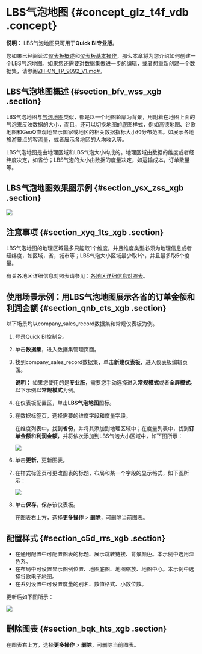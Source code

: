 # LBS气泡地图 {#concept_glz_t4f_vdb .concept}

**说明：** LBS气泡地图只可用于**Quick BI专业版**。

您如果已经阅读过[仪表板概述](cn.zh-CN/用户指南/仪表板制作/仪表板概述.md#)和[仪表板基本操作](cn.zh-CN/用户指南/仪表板制作/仪表板基本操作/仪表板基本操作概述.md#)，那么本章将为您介绍如何创建一个LBS气泡地图。如果您还需要对数据集做进一步的编辑，或者想重新创建一个数据集，请参阅[ZH-CN\_TP\_9092\_V1.md\#](cn.zh-CN/用户指南/数据建模/管理数据集/创建数据集.md#)。

## LBS气泡地图概述 {#section_bfv_wss_xgb .section}

LBS气泡地图与[气泡地图](cn.zh-CN/用户指南/仪表板制作/仪表板图表制作/气泡地图.md#)类似，都是以一个地图轮廓为背景，用附着在地图上面的气泡来反映数据的大小，而且，还可以切换地图的底图样式，例如高德地图、谷歌地图和GeoQ直观地显示国家或地区的相关数据指标大小和分布范围。如展示各地旅游景点的客流量，或者展示各地区的人均收入等。

LBS气泡地图是由地理区域和LBS气泡大小构成的。地理区域由数据的维度或者经纬度决定，如省份；LBS气泡的大小由数据的度量决定，如运输成本，订单数量等。

## LBS气泡地图效果图示例 {#section_ysx_zss_xgb .section}

![](http://static-aliyun-doc.oss-cn-hangzhou.aliyuncs.com/assets/img/9145/155358365839683_zh-CN.png)

## 注意事项 {#section_xyq_1ts_xgb .section}

LBS气泡地图的地理区域最多只能取1个维度，并且维度类型必须为地理信息或者经纬度，如区域，省，城市等；LBS气泡大小区域最少取1个，并且最多取5个度量。

有关各地区详细信息对照表请参见：[各地区详细信息对照表](http://docs-aliyun.cn-hangzhou.oss.aliyun-inc.com/assets/attach/48322/cn_zh/1534241743586/%E5%90%84%E5%9C%B0%E5%8C%BA%E8%AF%A6%E7%BB%86%E4%BF%A1%E6%81%AF%E5%AF%B9%E7%85%A7%E8%A1%A8.xls)。

## 使用场景示例：用LBS气泡地图展示各省的订单金额和利润金额 {#section_qnb_cts_xgb .section}

以下场景均以company\_sales\_record数据集和常规仪表板为例。

1.  登录Quick BI控制台。
2.  单击**数据集**，进入数据集管理页面。
3.  找到company\_sales\_record数据集，单击**新建仪表板**，进入仪表板编辑页面。

    **说明：** 如果您使用的是**专业版**，需要您手动选择进入**常规模式**或者**全屏模式**。以下示例以**常规模式**为例。

4.  在仪表板配置区，单击**LBS气泡地图**图标。
5.  在数据标签页，选择需要的维度字段和度量字段。

    在维度列表中，找到**省份**，并将其添加到地理区域中；在度量列表中，找到**订单金额**和**利润金额**，并将依次添加到LBS气泡大小区域中，如下图所示：

    ![](http://static-aliyun-doc.oss-cn-hangzhou.aliyuncs.com/assets/img/9145/15535836581870_zh-CN.png)

6.  单击**更新**，更新图表。
7.  在样式标签页可更改图表的标题，布局和某一个字段的显示格式，如下图所示：

    ![](http://static-aliyun-doc.oss-cn-hangzhou.aliyuncs.com/assets/img/9145/15535836581871_zh-CN.png)

8.  单击**保存**，保存该仪表板。

    在图表右上方，选择**更多操作** \> **删除**，可删除当前图表。


## 配置样式 {#section_c5d_rrs_xgb .section}

-   在通用配置中可配置图表的标题、展示跳转链接、背景颜色。本示例中选用深色系。
-   在布局中可设置显示图例位置、地图底图、地图缩放、地图中心。本示例中选择谷歌电子地图。
-   在系列设置中可设置度量的别名、数值格式、小数位数。

更新后如下图所示：

![](http://static-aliyun-doc.oss-cn-hangzhou.aliyuncs.com/assets/img/9145/155358365839685_zh-CN.png)

## 删除图表 {#section_bqk_hts_xgb .section}

在图表右上方，选择**更多操作** \> **删除**，可删除当前图表。

